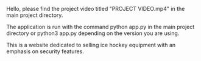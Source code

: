 Hello, please find the project video titled "PROJECT VIDEO.mp4" in the main project directory.

The application is run with the command python app.py in the main project directory or python3 app.py depending on the version you are using.

This is a website dedicated to selling ice hockey equipment with an emphasis on security features.

